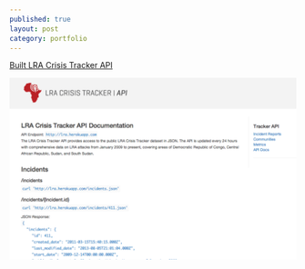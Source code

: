 ```yaml
---
published: true
layout: post
category: portfolio
---
```


[Built LRA Crisis Tracker API](/portfolio/tracker-api)

<!--more-->

[<img src="/images/api.png">](http://lra.herokuapp.com) 